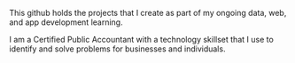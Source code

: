 This github holds the projects that I create as part of my ongoing data, web, and app development learning. 

I am a Certified Public Accountant with a technology skillset that I use to identify and solve problems for businesses and individuals. 


